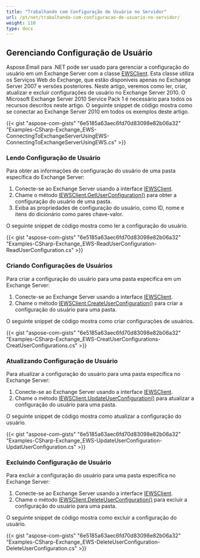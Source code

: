 ```yaml
---
title: "Trabalhando com Configuração de Usuário no Servidor"
url: /pt/net/trabalhando-com-configuracao-de-usuario-no-servidor/
weight: 110
type: docs
---
```



## **Gerenciando Configuração de Usuário**

Aspose.Email para .NET pode ser usado para gerenciar a configuração do usuário em um Exchange Server com a classe [EWSClient](https://reference.aspose.com/email/net/aspose.email.clients.exchange.webservice/ewsclient/). Esta classe utiliza os Serviços Web do Exchange, que estão disponíveis apenas no Exchange Server 2007 e versões posteriores. Neste artigo, veremos como ler, criar, atualizar e excluir configurações de usuário no Exchange Server 2010. O Microsoft Exchange Server 2010 Service Pack 1 é necessário para todos os recursos descritos neste artigo. O seguinte snippet de código mostra como se conectar ao Exchange Server 2010 em todos os exemplos deste artigo.

{{< gist "aspose-com-gists" "6e5185a63aec6fd70d83098e82b06a32" "Examples-CSharp-Exchange_EWS-ConnectingToExchangeServerUsingEWS-ConnectingToExchangeServerUsingEWS.cs" >}}

### **Lendo Configuração de Usuário**

Para obter as informações de configuração do usuário de uma pasta específica do Exchange Server:

1. Conecte-se ao Exchange Server usando a interface [IEWSClient](https://reference.aspose.com/email/net/aspose.email.clients.exchange.webservice/iewsclient/).
1. Chame o método [IEWSClient.GetUserConfiguration()](https://reference.aspose.com/email/net/aspose.email.clients.exchange.webservice/iewsclient/getuserconfiguration/#getuserconfiguration) para obter a configuração do usuário de uma pasta.
1. Exiba as propriedades de configuração do usuário, como ID, nome e itens do dicionário como pares chave-valor.

O seguinte snippet de código mostra como ler a configuração do usuário.

{{< gist "aspose-com-gists" "6e5185a63aec6fd70d83098e82b06a32" "Examples-CSharp-Exchange_EWS-ReadUserConfiguration-ReadUserConfiguration.cs" >}}

### **Criando Configurações de Usuários**

Para criar a configuração do usuário para uma pasta específica em um Exchange Server:

1. Conecte-se ao Exchange Server usando a interface [IEWSClient](https://reference.aspose.com/email/net/aspose.email.clients.exchange.webservice/iewsclient/).
1. Chame o método [IEWSClient.CreateUserConfiguration()](https://reference.aspose.com/email/net/aspose.email.clients.exchange.webservice/iewsclient/createuserconfiguration/#createuserconfiguration) para criar a configuração do usuário para uma pasta.

O seguinte snippet de código mostra como criar configurações de usuários.

{{< gist "aspose-com-gists" "6e5185a63aec6fd70d83098e82b06a32" "Examples-CSharp-Exchange_EWS-CreatUserConfigurations-CreatUserConfigurations.cs" >}}

### **Atualizando Configuração de Usuário**

Para atualizar a configuração do usuário para uma pasta específica no Exchange Server:

1. Conecte-se ao Exchange Server usando a interface [IEWSClient](https://reference.aspose.com/email/net/aspose.email.clients.exchange.webservice/iewsclient/).
1. Chame o método [IEWSClient.UpdateUserConfiguration()](https://reference.aspose.com/email/net/aspose.email.clients.exchange.webservice/iewsclient/updateuserconfiguration/#updateuserconfiguration) para atualizar a configuração do usuário para uma pasta.

O seguinte snippet de código mostra como atualizar a configuração do usuário.

{{< gist "aspose-com-gists" "6e5185a63aec6fd70d83098e82b06a32" "Examples-CSharp-Exchange_EWS-UpdateUserConfiguration-UpdatUserConfiguration.cs" >}}

### **Excluindo Configuração de Usuário**

Para excluir a configuração do usuário para uma pasta específica no Exchange Server:

1. Conecte-se ao Exchange Server usando a interface [IEWSClient](https://reference.aspose.com/email/net/aspose.email.clients.exchange.webservice/iewsclient/).
1. Chame o método [IEWSClient.DeleteUserConfiguration()](https://reference.aspose.com/email/net/aspose.email.clients.exchange.webservice/iewsclient/deleteuserconfiguration/#deleteuserconfiguration) para excluir a configuração do usuário para uma pasta.

O seguinte snippet de código mostra como excluir a configuração do usuário.

{{< gist "aspose-com-gists" "6e5185a63aec6fd70d83098e82b06a32" "Examples-CSharp-Exchange_EWS-DeleteUserConfiguration-DeleteUserConfiguration.cs" >}}